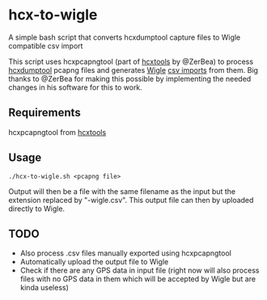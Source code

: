 # hcx-to-wigle
A simple bash script that converts hcxdumptool capture files to Wigle compatible csv import

This script uses hcxpcapngtool (part of [hcxtools](https://github.com/ZerBea/hcxtools) by @ZerBea) to process [hcxdumptool](https://github.com/ZerBea/hcxdumptool) pcapng files and generates [Wigle](https://wigle.net/) [csv imports](https://api.wigle.net/csvFormat.html) from them. Big thanks to @ZerBea for making this possible by implementing the needed changes in his software for this to work.

## Requirements

hcxpcapngtool from [hcxtools](https://github.com/ZerBea/hcxtools)

## Usage

`./hcx-to-wigle.sh <pcapng file>`

Output will then be a file with the same filename as the input but the extension replaced by "-wigle.csv". This output file can then by uploaded directly to Wigle.

## TODO

* Also process .csv files manually exported using hcxpcapngtool
* Automatically upload the output file to Wigle
* Check if there are any GPS data in input file (right now will also process files with no GPS data in them which will be accepted by Wigle but are kinda useless)
